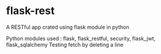 # flask-rest

A RESTful app crated using flask module in python

Python modules used : flask, flask_restful, security, flask_jwt, flask_sqlalchemy
Testing fetch by deleting a line
